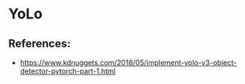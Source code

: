# YoLo

## References:
- https://www.kdnuggets.com/2018/05/implement-yolo-v3-object-detector-pytorch-part-1.html